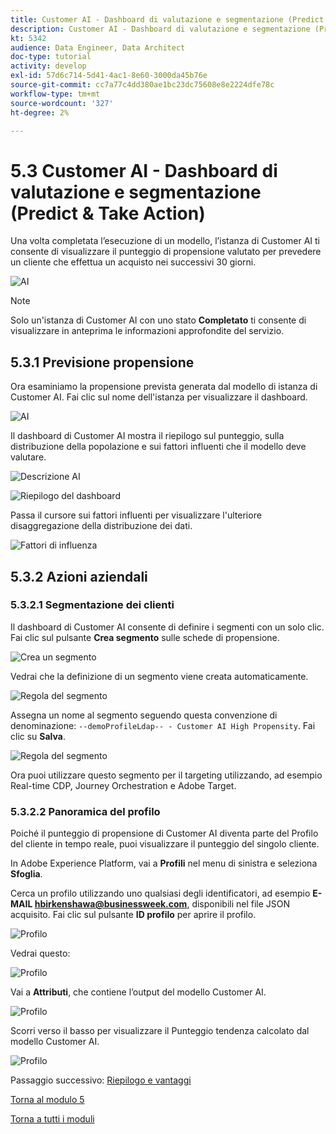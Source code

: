 ```yaml
---
title: Customer AI - Dashboard di valutazione e segmentazione (Predict & Take Action)
description: Customer AI - Dashboard di valutazione e segmentazione (Predict & Take Action)
kt: 5342
audience: Data Engineer, Data Architect
doc-type: tutorial
activity: develop
exl-id: 57d6c714-5d41-4ac1-8e60-3000da45b76e
source-git-commit: cc7a77c4dd380ae1bc23dc75608e8e2224dfe78c
workflow-type: tm+mt
source-wordcount: '327'
ht-degree: 2%

---
```


# 5.3 Customer AI - Dashboard di valutazione e segmentazione (Predict &amp; Take Action)

Una volta completata l’esecuzione di un modello, l’istanza di Customer AI ti consente di visualizzare il punteggio di propensione valutato per prevedere un cliente che effettua un acquisto nei successivi 30 giorni.

![AI](./images/caimodels.png)

>[!NOTE]
>
>Solo un&#39;istanza di Customer AI con uno stato **Completato** ti consente di visualizzare in anteprima le informazioni approfondite del servizio.

## 5.3.1 Previsione propensione

Ora esaminiamo la propensione prevista generata dal modello di istanza di Customer AI. Fai clic sul nome dell&#39;istanza per visualizzare il dashboard.

![AI](./images/caimodels1.png)

Il dashboard di Customer AI mostra il riepilogo sul punteggio, sulla distribuzione della popolazione e sui fattori influenti che il modello deve valutare.

![Descrizione AI](./images/caidescription.png)

![Riepilogo del dashboard](./images/caidashboard.png)

Passa il cursore sui fattori influenti per visualizzare l&#39;ulteriore disaggregazione della distribuzione dei dati.

![Fattori di influenza](./images/caiinfluencefactors.png)

## 5.3.2 Azioni aziendali

### 5.3.2.1 Segmentazione dei clienti

Il dashboard di Customer AI consente di definire i segmenti con un solo clic. Fai clic sul pulsante **Crea segmento** sulle schede di propensione.

![Crea un segmento](./images/caiinfluencefactors1.png)

Vedrai che la definizione di un segmento viene creata automaticamente.

![Regola del segmento](./images/caicreatesegment.png)

Assegna un nome al segmento seguendo questa convenzione di denominazione: `--demoProfileLdap-- - Customer AI High Propensity`. Fai clic su **Salva**.

![Regola del segmento](./images/caicreatesegment1.png)

Ora puoi utilizzare questo segmento per il targeting utilizzando, ad esempio Real-time CDP, Journey Orchestration e Adobe Target.

### 5.3.2.2 Panoramica del profilo

Poiché il punteggio di propensione di Customer AI diventa parte del Profilo del cliente in tempo reale, puoi visualizzare il punteggio del singolo cliente.

In Adobe Experience Platform, vai a **Profili** nel menu di sinistra e seleziona **Sfoglia**.

Cerca un profilo utilizzando uno qualsiasi degli identificatori, ad esempio **E-MAIL hbirkenshawa@businessweek.com**, disponibili nel file JSON acquisito. Fai clic sul pulsante **ID profilo** per aprire il profilo.

![Profilo](./images/profile1.png)

Vedrai questo:

![Profilo](./images/profile2.png)

Vai a **Attributi**, che contiene l’output del modello Customer AI.

![Profilo](./images/profile3.png)

Scorri verso il basso per visualizzare il Punteggio tendenza calcolato dal modello Customer AI.

![Profilo](./images/profile4.png)

Passaggio successivo: [Riepilogo e vantaggi](./summary.md)

[Torna al modulo 5](./intelligent-services.md)

[Torna a tutti i moduli](./../../overview.md)
